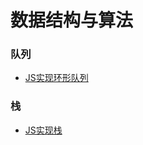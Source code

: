 # 数据结构与算法

### 队列
- [JS实现环形队列](https://github.com/BadWaka/data-structure-algorithm/blob/master/queue/circleQueue.html)

### 栈
- [JS实现栈](https://github.com/BadWaka/data-structure-algorithm/blob/master/stack/stack.html)
